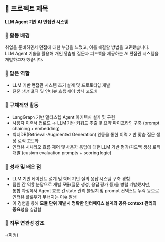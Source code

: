 ## 📌 프로젝트 제목
**LLM Agent 기반 AI 면접관 시스템**

### 🔎 활동 배경
취업을 준비하면서 면접에 대한 부담을 느꼈고, 이를 해결할 방법을 고민했습니다.  
LLM Agent 기술을 활용해 개인 맞춤형 질문과 피드백을 제공하는 AI 면접관 시스템을 개발하고자 했습니다.

### 🧩 맡은 역할
- LLM 기반 면접관 시스템 초기 설계 및 프로토타입 개발  
- 질문 생성 로직 및 인터뷰 흐름 제어 방식 고도화  

### 🔧 구체적인 활동
- LangGraph 기반 멀티스텝 Agent 아키텍처 설계 및 구현  
- 사용자 이력서 업로드 → LLM 기반 키워드 추출 및 요약 파이프라인 구축 (prompt chaining + embedding)  
- 벡터DB(Retrieval-Augmented Generation) 연동을 통한 이력 기반 맞춤 질문 생성 로직 고도화  
- 인터뷰 시나리오 흐름 제어 및 사용자 응답에 대한 LLM 기반 평가/피드백 생성 로직 개발 (custom evaluation prompts + scoring logic)

### 🚀 성과 및 배운 점
- LLM 기반 에이전트 설계 및 벡터 기반 질의 응답 시스템 구축 경험  
- 팀원 간 역할 분담으로 개별 모듈(질문 생성, 응답 평가 등)을 병렬 개발했지만,  
  통합 과정에서 Agent 흐름 간 state 관리 불일치 및 prompt 컨텍스트 누락 등으로 인터뷰 플로우가 무너지는 이슈 발생  
- 이 경험을 통해 **모듈 단위 개발 시 명확한 인터페이스 설계와 공유 context 관리의 중요성**을 실감함

### 💼 직무 연관성 강조
-(미정)
